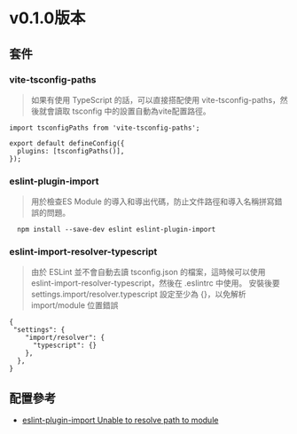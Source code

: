 # v0.1.0版本

## 套件
### vite-tsconfig-paths 
> 如果有使用 TypeScript 的話，可以直接搭配使用 vite-tsconfig-paths，然後就會讀取 tsconfig 中的設置自動為vite配置路徑。
```
import tsconfigPaths from 'vite-tsconfig-paths';

export default defineConfig({
  plugins: [tsconfigPaths()],
});
```

### eslint-plugin-import
> 用於檢查ES Module 的導入和導出代碼，防止文件路徑和導入名稱拼寫錯誤的問題。
```
  npm install --save-dev eslint eslint-plugin-import
```

### eslint-import-resolver-typescript
> 由於 ESLint 並不會自動去讀 tsconfig.json 的檔案，這時候可以使用 eslint-import-resolver-typescript，然後在 .eslintrc 中使用。
> 安裝後要 settings.import/resolver.typescript 設定至少為 {}，以免解析 import/module 位置錯誤
```
{
 "settings": {
    "import/resolver": {
      "typescript": {}
    },
  },
}
```


## 配置參考
* [eslint-plugin-import Unable to resolve path to module](https://github.com/zhbhun/blog/issues/1)
